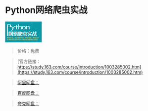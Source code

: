 # Python网络爬虫实战

![img](../../../assets/study163/free/6631892399419434337.png)

> 价格：免费

> [官方链接：https://study.163.com/course/introduction/1003285002.htm](https://study.163.com/course/introduction/1003285002.htm)

> [阿里网盘：]()

> [百度网盘：]()

> [夸克网盘：]()
